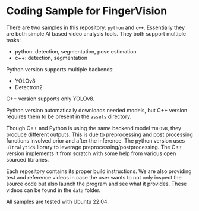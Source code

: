 # Coding Sample for FingerVision

There are two samples in this repository: `python` and `c++`. Essentially they
are both simple AI based video analysis tools. They both support multiple
tasks:

- python: detection, segmentation, pose estimation
- c++: detection, segmentation

Python version supports multiple backends:

- YOLOv8
- Detectron2

C++ version supports only YOLOv8.

Python version automatically downloads needed models, but C++ version requires
them to be present in the `assets` directory.

Though C++ and Python is using the same backend model `YOLOv8`, they produce
different outputs. This is due to preprocessing and post processing functions
involved prior and after the inference. The python version uses `ultralytics`
library to leverage preprocessing/postprocessing. The C++ version implements
it from scratch with some help from various open sourced libraries.

Each repository contains its proper build instructions. We are also providing
test and reference videos in case the user wants to not only inspect the
source code but also launch the program and see what it provides.
These videos can be found in the `data` folder.

All samples are tested with Ubuntu 22.04.
